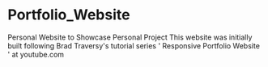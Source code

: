# Portfolio_Website
Personal Website to Showcase Personal Project 
This website was initially built following Brad Traversy's tutorial series ' Responsive Portfolio Website ' at youtube.com 
